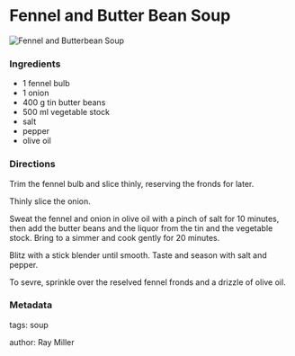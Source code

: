 # Fennel and Butter Bean Soup

![Fennel and Butterbean Soup](fennel-and-butterbean-soup.jpg)

### Ingredients

 * 1 fennel bulb
 * 1 onion
 * 400 g tin butter beans
 * 500 ml vegetable stock
 * salt
 * pepper
 * olive oil

### Directions

Trim the fennel bulb and slice thinly, reserving the fronds for later.

Thinly slice the onion.

Sweat the fennel and onion in olive oil with a pinch of salt for 10 minutes, then add the butter beans and the liquor from the tin and the vegetable stock. Bring to a simmer and cook gently for 20 minutes.

Blitz with a stick blender until smooth. Taste and season with salt and pepper.

To sevre, sprinkle over the reselved fennel fronds and a drizzle of olive oil.

### Metadata

tags: soup

author: Ray Miller

